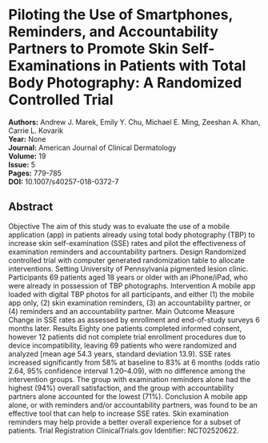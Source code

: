 # Piloting the Use of Smartphones, Reminders, and Accountability Partners to Promote Skin Self-Examinations in Patients with Total Body Photography: A Randomized Controlled Trial

**Authors:** Andrew J. Marek, Emily Y. Chu, Michael E. Ming, Zeeshan A. Khan, Carrie L. Kovarik  
**Year:** None  
**Journal:** American Journal of Clinical Dermatology  
**Volume:** 19  
**Issue:** 5  
**Pages:** 779-785  
**DOI:** 10.1007/s40257-018-0372-7  

## Abstract
Objective The aim of this study was to evaluate the use of a mobile application (app) in patients already using total body photography (TBP) to increase skin self-examination (SSE) rates and pilot the effectiveness of examination reminders and accountability partners. Design Randomized controlled trial with computer generated randomization table to allocate interventions. Setting University of Pennsylvania pigmented lesion clinic. Participants 69 patients aged 18 years or older with an iPhone/iPad, who were already in possession of TBP photographs. Intervention A mobile app loaded with digital TBP photos for all participants, and either (1) the mobile app only, (2) skin examination reminders, (3) an accountability partner, or (4) reminders and an accountability partner. Main Outcome Measure Change in SSE rates as assessed by enrollment and end-of-study surveys 6 months later.
Results Eighty one patients completed informed consent, however 12 patients did not complete trial enrollment procedures due to device incompatibility, leaving 69 patients who were randomized and analyzed [mean age 54.3 years, standard deviation 13.9). SSE rates increased significantly from 58% at baseline to 83% at 6 months (odds ratio 2.64, 95% confidence interval 1.20–4.09), with no difference among the intervention groups. The group with examination reminders alone had the highest (94%) overall satisfaction, and the group with accountability partners alone accounted for the lowest (71%).
Conclusion A mobile app alone, or with reminders and/or accountability partners, was found to be an effective tool that can help to increase SSE rates. Skin examination reminders may help provide a better overall experience for a subset of patients. Trial Registration ClinicalTrials.gov Identifier: NCT02520622.

